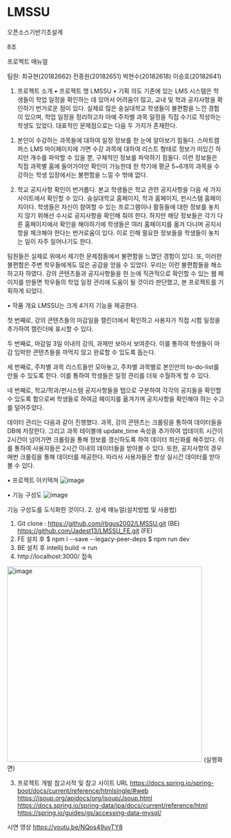 # LMSSU

오픈소스기반기초설계

8조

프로젝트 매뉴얼

팀원: 최규현(20182662)
전종원(20182651)
박현수(20182618)
이승호(20182641)

1. 프로젝트 소개
• 프로젝트 명
  LMSSU
• 기획 의도
기존에 있는 LMS 시스템은 학생들이 학업 일정을 확인하는 데 있어서 어려움이 많고, 교내 및 학과 공지사항을 확인하기 번거로운 점이 있다. 실제로 많은 숭실대학교 학생들이 불편함을 느낀 경험이 있으며, 학업 일정을 정리하고자 아예 주차별 과목 일정을 직접 수기로 작성하는 학생도 있었다. 대표적인 문제점으로는 다음 두 가지가 존재한다.

1) 본인이 수강하는 과목들에 대하여 일정 정보를 한 눈에 알아보기 힘들다.
스마트캠퍼스 LMS 마이페이지에 가면 수강 과목에 대하여 리스트 형태로 정보가 떠있긴 하지만 개수를 파악할 수 있을 뿐, 구체적인 정보를 파악하기 힘들다. 이런 정보들은 직접 과목별 홈에 들어가야만 확인이 가능한데 한 학기에 평균 5~6개의 과목을 수강하는 학생 입장에서는 불편함을 느낄 수 밖에 없다.

2) 학교 공지사항 확인이 번거롭다.
본교 학생들은 학교 관련 공지사항을 다음 세 가지 사이트에서 확인할 수 있다. 숭실대학교 홈페이지, 학과 홈페이지, 펀시스템 홈페이지이다. 학생들은 자신이 참여할 수 있는 프로그램이나 활동들에 대한 정보를 놓치지 않기 위해선 수시로 공지사항을 확인해 줘야 한다. 하지만 해당 정보들은 각기 다른 홈페이지에서 확인을 해야하기에 학생들은 여러 홈페이지를 옮겨 다니며 공지사항을 체크해야 한다는 번거로움이 있다. 이로 인해 필요한 정보들을 학생들이 놓치는 일이 자주 일어나기도 한다.
 
팀원들은 실제로 위에서 제기한 문제점들에서 불편함을 느꼈던 경험이 있다. 또, 이러한 불편함은 주변 학우들에게도 많은 공감을 얻을 수 있었다. 우리는 이런 불편함들을 해소하고자 하였다. 강의 콘텐츠들과 공지사항들을 한 눈에 직관적으로 확인할 수 있는 웹 페이지를 만들면 학우들의 학업 일정 관리에 도움이 될 것이라 판단했고, 본 프로젝트를 기획하게 되었다.

• 작품 개요
LMSSU는 크게 4가지 기능을 제공한다.

첫 번째로, 강의 콘텐츠들의 마감일을 캘린더에서 확인하고 사용자가 직접 시험 일정을 추가하여 캘린더에 표시할 수 있다.

두 번째로, 마감일 3일 이내의 강의, 과제만 보아서 보여준다. 이를 통하여 학생들이 마감 임박한 콘텐츠들을 까먹지 않고 완료할 수 있도록 돕는다.

세 번째로, 주차별 과목 리스트들만 모아놓고, 주차별 과목별로 본인만의 to-do-list를 만들 수 있도록 한다. 이를 통하여 학생들은 일정 관리를 더욱 수월하게 할 수 있다.
 
네 번째로, 학교/학과/펀시스템 공지사항들을 탭으로 구분하여 각각의 공지들을 확인할 수 있도록 함으로써 학생들로 하여금 페이지를 옮겨가며 공지사항을 확인해야 하는 수고를 덜어주었다.
 
데이터 관리는 다음과 같이 진행했다. 
과목, 강의 콘텐츠는 크롤링을 통하여 데이터들을 DB에 저장한다. 그리고 과목 테이블에 update_time 속성을 추가하여 업데이트 시간이 2시간이 넘어가면 크롤링을 통해 정보를 갱신하도록 하여 데이터 최신화를 해주었다. 이를 통하여 사용자들은 2시간 이내의 데이터들을 받아볼 수 있다. 또한, 공지사항의 경우 매번 크롤링을 통해 데이터를 제공한다. 따라서 사용자들은 항상 실시간 데이터를 받아볼 수 있다.

• 프로젝트 아키텍쳐
   ![image](https://user-images.githubusercontent.com/81209525/206213728-17b80742-7b3e-40f6-b505-4d4fdc9b01be.png)

• 기능 구성도
  ![image](https://user-images.githubusercontent.com/81209525/206213742-752ae971-c9f0-4138-8b2f-1547479c7991.png)

기능 구성도를 도식화한 것이다.
2. 상세 매뉴얼(설치방법 및 사용법)
1) Git clone : https://github.com/rbgus2002/LMSSU.git (BE)
		https://github.com/Jadest13/LMSSU_FE.git (FE)
2) FE 설치 후 $ npm i --save --legacy-peer-deps
		 $ npm run dev
3) BE 설치 후 intellij build -> run
4) http://localhost:3000/ 접속
 <img width="452" alt="image" src="https://user-images.githubusercontent.com/81209525/206213757-f6e858ac-e0af-407d-baae-c4a2d1f8be52.png">
(실행화면)

3. 프로젝트 개발 참고서적 및 참고 사이트 URL
https://docs.spring.io/spring-boot/docs/current/reference/htmlsingle/#web
https://jsoup.org/apidocs/org/jsoup/Jsoup.html
https://docs.spring.io/spring-data/jpa/docs/current/reference/html
https://spring.io/guides/gs/accessing-data-mysql/


시연 영상
https://youtu.be/NQos49uvTY8

